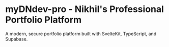 # myDNdev-pro - Nikhil's Professional Portfolio Platform

A modern, secure portfolio platform built with SvelteKit, TypeScript, and Supabase.
